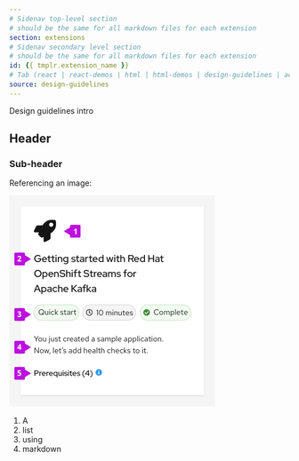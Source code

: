 ```yaml
---
# Sidenav top-level section
# should be the same for all markdown files for each extension
section: extensions
# Sidenav secondary level section
# should be the same for all markdown files for each extension
id: {{ tmplr.extension_name }}
# Tab (react | react-demos | html | html-demos | design-guidelines | accessibility)
source: design-guidelines
---
```


Design guidelines intro

## Header

### Sub-header

Referencing an image:

<img src="./img/card-elements.png" alt="Elements of a card" width="370"/>

1. A
1. list
1. using
1. markdown
